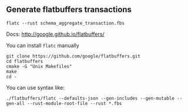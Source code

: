 ## Generate flatbuffers transactions

`flatc --rust schema_aggregate_transaction.fbs`

Docs: http://google.github.io/flatbuffers/

You can install `flatc` manually

```
git clone https://github.com/google/flatbuffers.git
cd flatbuffers
cmake -G "Unix Makefiles"
make
cd -
```

You can use syntax like:

```$xslt
./flatbuffers/flatc --defaults-json --gen-includes --gen-mutable --gen-all --rust-module-root-file --rust *.fbs
```


